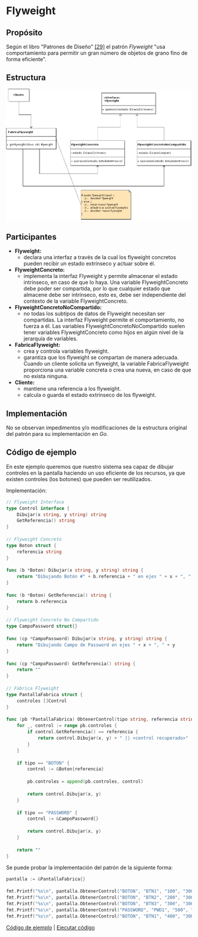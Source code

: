 # Flyweight

## Propósito

Según el libro "Patrones de Diseño" [\[29\]](../../../recursos.md) el patrón _Flyweight_ "usa comportamiento para permitir un gran número de objetos de grano fino de forma eficiente".

## Estructura

![](../../../.gitbook/assets/flyweight.png)

## Participantes

* **Flyweight:**
  * declara una interfaz a través de la cual los flyweight concretos pueden recibir un estado extrínseco y actuar sobre él.
* **FlyweightConcreto:**
  * implementa la interfaz Flyweight y permite almacenar el estado intrínseco, en caso de que lo haya. Una variable FlyweightConcreto debe poder ser compartida, por lo que cualquier estado que almacene debe ser intrínseco, esto es, debe ser independiente del contexto de la variable FlyweightConcreto.
* **FlyweightConcretoNoCompartido:**
  * no todas los subtipos de datos de Flyweight necesitan ser compartidas. La interfaz Flyweight permite el comportamiento, no fuerza a él. Las variables FlyweightConcretoNoCompartido suelen tener variables FlyweightConcreto como hijos en algún nivel de la jerarquía de variables.
* **FabricaFlyweight:**
  * crea y controla variables flyweight.
  * garantiza  que los flyweight se compartan de manera adecuada. Cuando un cliente solicita un flyweight, la variable FabricaFlyweight proporciona una variable concreta o crea una nueva, en caso de que no exista ninguna.
* **Cliente:**
  * mantiene una referencia a los flyweight.
  * calcula o guarda el estado extrínseco de los flyweight.

## Implementación

No se observan impedimentos y/o modificaciones de la estructura original del patrón para su implementación en _Go_.

## Código de ejemplo

En este ejemplo queremos que nuestro sistema sea capaz de dibujar controles en la pantalla haciendo un uso eficiente de los recursos, ya que existen controles \(los botones\) que pueden ser reutilizados.

Implementación:

```go
// Flyweight Interface
type Control interface {
    Dibujar(x string, y string) string
    GetReferencia() string
}

// Flyweight Concreto
type Boton struct {
    referencia string
}

func (b *Boton) Dibujar(x string, y string) string {
    return "Dibujando Botón #" + b.referencia + " en ejes " + x + ", " + y
}

func (b *Boton) GetReferencia() string {
    return b.referencia
}

// Flyweight Concreto No Compartido
type CampoPassword struct{}

func (cp *CampoPassword) Dibujar(x string, y string) string {
    return "Dibujando Campo de Password en ejes " + x + ", " + y
}

func (cp *CampoPassword) GetReferencia() string {
    return ""
}

// Fabrica Flyweight
type PantallaFabrica struct {
    controles []Control
}

func (pb *PantallaFabrica) ObtenerControl(tipo string, referencia string, x string, y string) string {
    for _, control := range pb.controles {
        if control.GetReferencia() == referencia {
            return control.Dibujar(x, y) + " || <control recuperado>"
        }
    }

    if tipo == "BOTON" {
        control := &Boton{referencia}

        pb.controles = append(pb.controles, control)

        return control.Dibujar(x, y)
    }

    if tipo == "PASSWORD" {
        control := &CampoPassword{}

        return control.Dibujar(x, y)
    }

    return ""
}
```

Se puede probar la implementación del patrón de la siguiente forma:

```go
pantalla := &PantallaFabrica{}

fmt.Printf("%s\n", pantalla.ObtenerControl("BOTON", "BTN1", "100", "300"))
fmt.Printf("%s\n", pantalla.ObtenerControl("BOTON", "BTN2", "200", "300"))
fmt.Printf("%s\n", pantalla.ObtenerControl("BOTON", "BTN3", "300", "300"))
fmt.Printf("%s\n", pantalla.ObtenerControl("PASSWORD", "PWD1", "500", "300"))
fmt.Printf("%s\n", pantalla.ObtenerControl("BOTON", "BTN1", "400", "300"))
```

[Código de ejemplo](https://github.com/danielspk/designpatternsingo/tree/master/patrones/estructurales/flyweight) \| [Ejecutar código](https://play.golang.org/p/o1TA4FcaAmD)

